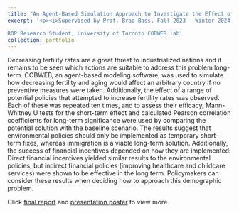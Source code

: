 ```yaml
---
title: "An Agent-Based Simulation Approach to Investigate the Effect of Decreasing Birth Rates and the Efficacy of Potential Solutions"
excerpt: '<p><i>Supervised by Prof. Brad Bass, Fall 2023 - Winter 2024 </i></p>

ROP Research Student, University of Toronto COBWEB lab'
collection: portfolio
---
```

Decreasing fertility rates are a great threat to industrialized nations and it remains
to be seen which actions are suitable to address this problem long-term. COBWEB, an
agent-based modeling software, was used to simulate how decreasing fertility and aging
would affect an arbitrary country if no preventive measures were taken. Additionally, the
effect of a range of potential policies that attempted to increase fertility rates was
observed. Each of these was repeated ten times, and to assess their efficacy, Mann-
Whitney U tests for the short-term effect and calculated Pearson correlation coefficients
for long-term significance were used by comparing the potential solution with the
baseline scenario. The results suggest that environmental policies should only be
implemented as temporary short-term fixes, whereas immigration is a viable long-term
solution. Additionally, the success of financial incentives depended on how they are
implemented: Direct financial incentives yielded similar results to the environmental
policies, but indirect financial policies (improving healthcare and childcare services)
were shown to be effective in the long term. Policymakers can consider these results
when deciding how to approach this demographic problem.

Click [final report](https://amanda-ng518.github.io/files/Voluntary_Extinction_Report.pdf) and [presentation poster](https://amanda-ng518.github.io/files/ROP_poster.pdf) to view more.
